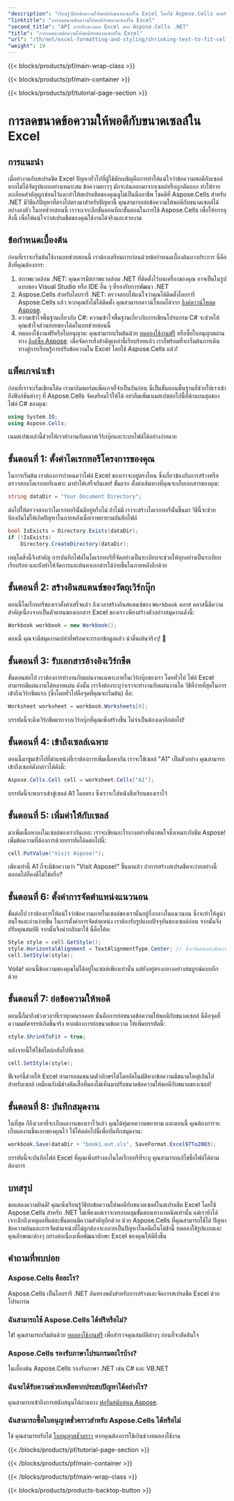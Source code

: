 ```yaml
---
"description": "เรียนรู้วิธีย่อข้อความให้พอดีกับขนาดเซลล์ใน Excel โดยใช้ Aspose.Cells สำหรับ .NET มีบทช่วยสอนแบบทีละขั้นตอนให้ด้วย เริ่มปรับแต่งสเปรดชีตของคุณได้เลย"
"linktitle": "การลดขนาดข้อความให้พอดีกับขนาดเซลล์ใน Excel"
"second_title": "API การประมวลผล Excel ของ Aspose.Cells .NET"
"title": "การลดขนาดข้อความให้พอดีกับขนาดเซลล์ใน Excel"
"url": "/th/net/excel-formatting-and-styling/shrinking-text-to-fit-cell-size/"
"weight": 19
---
```


{{< blocks/products/pf/main-wrap-class >}}

{{< blocks/products/pf/main-container >}}

{{< blocks/products/pf/tutorial-page-section >}}

# การลดขนาดข้อความให้พอดีกับขนาดเซลล์ใน Excel

## การแนะนำ
เมื่อทำงานกับสเปรดชีต Excel ปัญหาทั่วไปที่ผู้ใช้มักเผชิญคือการทำให้แน่ใจว่าข้อความพอดีกับเซลล์ หากไม่ได้จัดรูปแบบอย่างเหมาะสม ข้อความยาวๆ มักจะล้นออกมาจากเซลล์หรือถูกตัดออก ทำให้รายละเอียดสำคัญถูกซ่อนไว้และทำให้สเปรดชีตของคุณดูไม่เป็นมืออาชีพ โชคดีที่ Aspose.Cells สำหรับ .NET มีวิธีแก้ปัญหาที่ตรงไปตรงมาสำหรับปัญหานี้ คุณสามารถย่อข้อความให้พอดีกับขนาดเซลล์ได้อย่างลงตัว ในบทช่วยสอนนี้ เราจะเจาะลึกขั้นตอนทีละขั้นตอนในการใช้ Aspose.Cells เพื่อให้บรรลุสิ่งนี้ เพื่อให้แน่ใจว่าสเปรดชีตของคุณใช้งานได้จริงและสวยงาม 
## ข้อกำหนดเบื้องต้น
ก่อนที่เราจะเริ่มต้นใช้งานบทช่วยสอนนี้ เราต้องเตรียมการก่อนด้วยข้อกำหนดเบื้องต้นบางประการ นี่คือสิ่งที่คุณต้องการ:
1. สภาพแวดล้อม .NET: คุณควรมีสภาพแวดล้อม .NET ที่ติดตั้งไว้บนเครื่องของคุณ อาจเป็นในรูปแบบของ Visual Studio หรือ IDE อื่น ๆ ที่รองรับการพัฒนา .NET
2. Aspose.Cells สำหรับไลบรารี .NET: ตรวจสอบให้แน่ใจว่าคุณได้ติดตั้งไลบรารี Aspose.Cells แล้ว หากคุณยังไม่ได้ติดตั้ง คุณสามารถดาวน์โหลดได้จาก [ลิงค์ดาวน์โหลด Aspose](https://releases-aspose.com/cells/net/).
3. ความเข้าใจพื้นฐานเกี่ยวกับ C#: ความเข้าใจพื้นฐานเกี่ยวกับการเขียนโปรแกรม C# จะช่วยให้คุณเข้าใจส่วนย่อยของโค้ดในบทช่วยสอนนี้
4. ทดลองใช้งานฟรีหรือใบอนุญาต: คุณสามารถเริ่มต้นด้วย [ทดลองใช้งานฟรี](https://releases.aspose.com/) หรือซื้อใบอนุญาตผ่านทาง [ลิงค์ซื้อ Aspose](https://purchase-aspose.com/buy).
เมื่อจัดการสิ่งสำคัญเหล่านี้เรียบร้อยแล้ว เราก็พร้อมที่จะเริ่มต้นการเดินทางสู่การเรียนรู้การปรับข้อความใน Excel โดยใช้ Aspose.Cells แล้ว!
## แพ็คเกจนำเข้า
ก่อนที่เราจะเริ่มเขียนโค้ด เรามาอิมพอร์ตแพ็คเกจที่จำเป็นกันก่อน นี่เป็นขั้นตอนพื้นฐานที่ช่วยให้เราเข้าถึงฟังก์ชันต่างๆ ที่ Aspose.Cells จัดเตรียมไว้ให้ได้ อย่าลืมเพิ่มเนมสเปซต่อไปนี้ที่ด้านบนสุดของไฟล์ C# ของคุณ:
```csharp
using System.IO;
using Aspose.Cells;
```
เนมสเปซเหล่านี้ช่วยให้เราทำงานกับคลาสเวิร์กบุ๊กและระบบไฟล์ได้อย่างง่ายดาย
## ขั้นตอนที่ 1: ตั้งค่าไดเรกทอรีโครงการของคุณ
ในการเริ่มต้น เราต้องการกำหนดว่าไฟล์ Excel ของเราจะอยู่ตรงไหน ซึ่งเกี่ยวข้องกับการสร้างหรือตรวจสอบไดเรกทอรีเฉพาะ มาทำให้เสร็จกันเลย!
ขั้นแรก ตั้งค่าเส้นทางที่คุณจะเก็บเอกสารของคุณ:
```csharp
string dataDir = "Your Document Directory";
```
ต่อไปให้ตรวจสอบว่าไดเรกทอรีนั้นมีอยู่หรือไม่ ถ้าไม่มี เราจะสร้างไดเรกทอรีนั้นขึ้นมา วิธีนี้จะช่วยป้องกันไม่ให้เกิดปัญหาในภายหลังเมื่อเราพยายามบันทึกไฟล์
```csharp
bool IsExists = Directory.Exists(dataDir);
if (!IsExists)
    Directory.CreateDirectory(dataDir);
```
เหตุใดสิ่งนี้จึงสำคัญ การบันทึกไฟล์ในไดเรกทอรีที่จัดอย่างเป็นระเบียบจะช่วยให้ทุกอย่างเป็นระเบียบเรียบร้อย และยังทำให้จัดการและค้นหาเอกสารได้ง่ายขึ้นในภายหลังอีกด้วย
## ขั้นตอนที่ 2: สร้างอินสแตนซ์ของวัตถุเวิร์กบุ๊ก
ตอนนี้ไดเร็กทอรีของเราตั้งค่าเสร็จแล้ว ถึงเวลาสร้างอินสแตนซ์ของ `Workbook` คลาส คลาสนี้มีความสำคัญเนื่องจากเป็นตัวแทนของเอกสาร Excel ของเรา
เพียงสร้างตัวอย่างสมุดงานดังนี้:
```csharp
Workbook workbook = new Workbook();
```
ตอนนี้ คุณจะมีสมุดงานเปล่าที่พร้อมจะกรอกข้อมูลแล้ว น่าตื่นเต้นจริงๆ! 🎉
## ขั้นตอนที่ 3: รับเอกสารอ้างอิงเวิร์กชีต
ขั้นตอนต่อไป เราต้องการทำงานกับแผ่นงานเฉพาะภายในเวิร์กบุ๊กของเรา โดยทั่วไป ไฟล์ Excel สามารถมีแผ่นงานได้หลายแผ่น ดังนั้น เราจึงต้องระบุว่าเราจะทำงานกับแผ่นงานใด
วิธีที่ง่ายที่สุดในการเข้าถึงเวิร์กชีตแรก (ซึ่งโดยทั่วไปคือจุดที่คุณจะเริ่มต้น) คือ:
```csharp
Worksheet worksheet = workbook.Worksheets[0];
```
บรรทัดนี้จะดึงเวิร์กชีตแรกจากเวิร์กบุ๊กที่คุณเพิ่งสร้างขึ้น ไม่จำเป็นต้องเดาอีกต่อไป!
## ขั้นตอนที่ 4: เข้าถึงเซลล์เฉพาะ
ตอนนี้มาซูมเข้าไปที่ตำแหน่งที่เราต้องการเพิ่มเนื้อหากัน เราจะใช้เซลล์ "A1" เป็นตัวอย่าง
คุณสามารถเข้าถึงเซลล์ดังกล่าวได้ดังนี้:
```csharp
Aspose.Cells.Cell cell = worksheet.Cells["A1"];
```
บรรทัดนี้จะพาเราเข้าสู่เซลล์ A1 โดยตรง ซึ่งเราจะใส่หนังสือเรียนของเราไว้
## ขั้นตอนที่ 5: เพิ่มค่าให้กับเซลล์
มาเพิ่มเนื้อหาลงในเซลล์ของเรากันเถอะ เราจะเขียนอะไรบางอย่างที่น่าสนใจซึ่งเหมาะกับธีม Aspose!
เพิ่มข้อความที่ต้องการด้วยบรรทัดโค้ดต่อไปนี้:
```csharp
cell.PutValue("Visit Aspose!");
```
เพียงเท่านี้ A1 ก็จะมีข้อความว่า "Visit Aspose!" ขึ้นมาแล้ว ถ้าการสร้างสเปรดชีตจะง่ายอย่างนี้ตลอดไปก็คงดีไม่ใช่หรือ?
## ขั้นตอนที่ 6: ตั้งค่าการจัดตำแหน่งแนวนอน
ขั้นต่อไป เราต้องการให้แน่ใจว่าข้อความภายในเซลล์ของเรานั้นอยู่กึ่งกลางในแนวนอน ซึ่งจะทำให้ดูน่าสนใจและอ่านง่ายขึ้น
ในการตั้งค่าการจัดตำแหน่ง เราต้องรับรูปแบบปัจจุบันของเซลล์ก่อน จากนั้นจึงปรับคุณสมบัติ จากนั้นจึงนำกลับมาใช้ นี่คือโค้ด:
```csharp
Style style = cell.GetStyle();
style.HorizontalAlignment = TextAlignmentType.Center; // นี่จะจัดตำแหน่งข้อความให้อยู่กึ่งกลาง
cell.SetStyle(style);
```
Voila! ตอนนี้ข้อความของคุณไม่ได้อยู่ในเซลล์เพียงเท่านั้น แต่ยังอยู่ตรงกลางอย่างสมบูรณ์แบบอีกด้วย
## ขั้นตอนที่ 7: ย่อข้อความให้พอดี
ตอนนี้ก็มาถึงช่วงเวลาที่เราทุกคนรอคอย นั่นคือการย่อขนาดข้อความให้พอดีกับขนาดเซลล์ นี่คือจุดที่ความมหัศจรรย์เกิดขึ้นจริง
หากต้องการย่อขนาดข้อความ ให้เพิ่มบรรทัดนี้:
```csharp
style.ShrinkToFit = true;
```
หลังจากนี้ให้ใช้สไตล์กลับไปที่เซลล์:
```csharp
cell.SetStyle(style);
```
ฟีเจอร์นี้ช่วยให้ Excel สามารถลดขนาดตัวอักษรได้โดยอัตโนมัติหากข้อความมีขนาดใหญ่เกินไปสำหรับเซลล์ เหมือนกับมีช่างตัดเสื้อที่มองไม่เห็นมาปรับขนาดข้อความให้พอดีกับขนาดของเซลล์!
## ขั้นตอนที่ 8: บันทึกสมุดงาน
ในที่สุด ก็ถึงเวลาที่จะเก็บผลงานของเราไว้แล้ว คุณได้ทุ่มเทความพยายาม และตอนนี้ คุณต้องการจะเก็บผลงานชิ้นเอกของคุณไว้
ใช้โค้ดต่อไปนี้เพื่อบันทึกสมุดงาน:
```csharp
workbook.Save(dataDir + "book1.out.xls", SaveFormat.Excel97To2003);
```
บรรทัดนี้จะบันทึกไฟล์ Excel ที่คุณเพิ่งสร้างลงในไดเร็กทอรีที่ระบุ คุณสามารถแก้ไขชื่อไฟล์ได้ตามต้องการ
## บทสรุป
ขอแสดงความยินดี! คุณเพิ่งเรียนรู้วิธีย่อข้อความให้พอดีกับขนาดเซลล์ในสเปรดชีต Excel โดยใช้ Aspose.Cells สำหรับ .NET ไม่เพียงแต่เราจะครอบคลุมขั้นตอนทางเทคนิคเท่านั้น แต่เรายังได้เจาะลึกถึงเหตุผลที่แต่ละขั้นตอนมีความสำคัญอีกด้วย ด้วย Aspose.Cells ที่คุณสามารถใช้ได้ ปัญหาข้อความล้นและการจัดตำแหน่งที่ไม่ถูกต้องจะกลายเป็นปัญหาในอดีตในไม่ช้านี้ ทดลองใช้รูปแบบและคุณลักษณะต่างๆ อย่างต่อเนื่องเพื่อพัฒนาทักษะ Excel ของคุณให้ดียิ่งขึ้น
## คำถามที่พบบ่อย
### Aspose.Cells คืออะไร?  
Aspose.Cells เป็นไลบรารี .NET อันทรงพลังสำหรับการสร้างและจัดการสเปรดชีต Excel ด้วยโปรแกรม
### ฉันสามารถใช้ Aspose.Cells ได้ฟรีหรือไม่?  
ใช่! คุณสามารถเริ่มต้นด้วย [ทดลองใช้งานฟรี](https://releases.aspose.com/) เพื่อสำรวจคุณสมบัติต่างๆ ก่อนที่จะตัดสินใจ
### Aspose.Cells รองรับภาษาโปรแกรมอะไรบ้าง?  
ในเบื้องต้น Aspose.Cells รองรับภาษา .NET เช่น C# และ VB.NET
### ฉันจะได้รับความช่วยเหลือหากประสบปัญหาได้อย่างไร?  
คุณสามารถเข้าถึงการสนับสนุนได้ผ่านทาง [ฟอรั่มสนับสนุน Aspose](https://forum-aspose.com/c/cells/9).
### ฉันสามารถซื้อใบอนุญาตชั่วคราวสำหรับ Aspose.Cells ได้หรือไม่  
ใช่ คุณสามารถรับได้ [ใบอนุญาตชั่วคราว](https://purchase.aspose.com/temporary-license/) หากคุณต้องการใช้เกินช่วงทดลองใช้งาน

{{< /blocks/products/pf/tutorial-page-section >}}

{{< /blocks/products/pf/main-container >}}

{{< /blocks/products/pf/main-wrap-class >}}

{{< blocks/products/products-backtop-button >}}